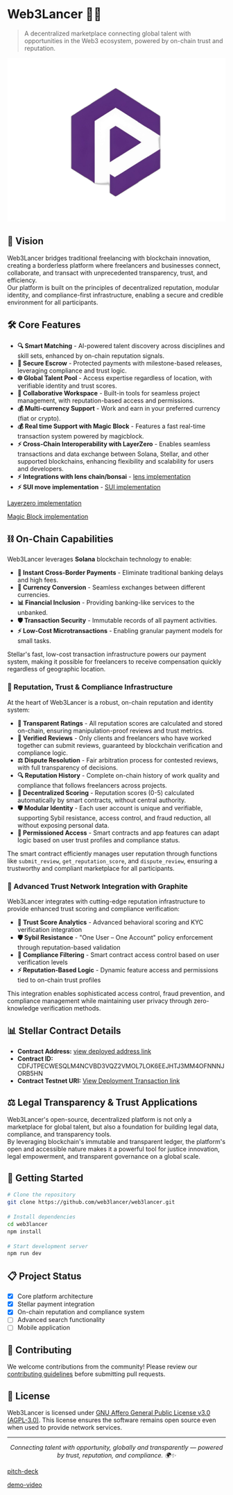 # Web3Lancer 🚀✨

> A decentralized marketplace connecting global talent with opportunities in the Web3 ecosystem, powered by on-chain trust and reputation.

<p align="center">
  <img src="public/logo/web3lancer.jpg" alt="Web3Lancer Logo">
</p>

## 🌟 Vision

Web3Lancer bridges traditional freelancing with blockchain innovation, creating a borderless platform where freelancers and businesses connect, collaborate, and transact with unprecedented transparency, trust, and efficiency.  
Our platform is built on the principles of decentralized reputation, modular identity, and compliance-first infrastructure, enabling a secure and credible environment for all participants.

## 🛠️ Core Features

- **🔍 Smart Matching** - AI-powered talent discovery across disciplines and skill sets, enhanced by on-chain reputation signals.
- **🔐 Secure Escrow** - Protected payments with milestone-based releases, leveraging compliance and trust logic.
- **🌐 Global Talent Pool** - Access expertise regardless of location, with verifiable identity and trust scores.
- **🤝 Collaborative Workspace** - Built-in tools for seamless project management, with reputation-based access and permissions.
- **💰 Multi-currency Support** - Work and earn in your preferred currency (fiat or crypto).
- **💰 Real time Support with Magic Block** - Features a fast real-time transaction system powered by magicblock.
- **⚡ Cross-Chain Interoperability with LayerZero** - Enables seamless transactions and data exchange between Solana, Stellar, and other supported blockchains, enhancing flexibility and scalability for users and developers.
- **⚡ Integrations with lens chain/bonsai** - [lens implementation](https://github.com/web3lancer/lenscontract.git)
- **⚡ SUI move implementation** - [SUI implementation](https://github.com/web3lancer/suicontract.git)

[Layerzero implementation](https://github.com/web3lancer/zeroints)

[Magic Block implementation](https://github.com/web3lancer/lancertransfer)

## ⛓️ On-Chain Capabilities

Web3Lancer leverages **Solana** blockchain technology to enable:

- **💸 Instant Cross-Border Payments** - Eliminate traditional banking delays and high fees.
- **🔄 Currency Conversion** - Seamless exchanges between different currencies.
- **📊 Financial Inclusion** - Providing banking-like services to the unbanked.
- **🛡️ Transaction Security** - Immutable records of all payment activities.
- **⚡ Low-Cost Microtransactions** - Enabling granular payment models for small tasks.

Stellar's fast, low-cost transaction infrastructure powers our payment system, making it possible for freelancers to receive compensation quickly regardless of geographic location.

### 🌟 Reputation, Trust & Compliance Infrastructure

At the heart of Web3Lancer is a robust, on-chain reputation and identity system:

- **💯 Transparent Ratings** - All reputation scores are calculated and stored on-chain, ensuring manipulation-proof reviews and trust metrics.
- **👥 Verified Reviews** - Only clients and freelancers who have worked together can submit reviews, guaranteed by blockchain verification and compliance logic.
- **⚖️ Dispute Resolution** - Fair arbitration process for contested reviews, with full transparency of decisions.
- **🔍 Reputation History** - Complete on-chain history of work quality and compliance that follows freelancers across projects.
- **🧮 Decentralized Scoring** - Reputation scores (0-5) calculated automatically by smart contracts, without central authority.
- **🛡️ Modular Identity** - Each user account is unique and verifiable, supporting Sybil resistance, access control, and fraud reduction, all without exposing personal data.
- **🔗 Permissioned Access** - Smart contracts and app features can adapt logic based on user trust profiles and compliance status.

The smart contract efficiently manages user reputation through functions like `submit_review`, `get_reputation_score`, and `dispute_review`, ensuring a trustworthy and compliant marketplace for all participants.

### 🔗 Advanced Trust Network Integration with Graphite

Web3Lancer integrates with cutting-edge reputation infrastructure to provide enhanced trust scoring and compliance verification:

- **🎯 Trust Score Analytics** - Advanced behavioral scoring and KYC verification integration
- **🛡️ Sybil Resistance** - "One User – One Account" policy enforcement through reputation-based validation
- **🔐 Compliance Filtering** - Smart contract access control based on user verification levels
- **⚡ Reputation-Based Logic** - Dynamic feature access and permissions tied to on-chain trust profiles

This integration enables sophisticated access control, fraud prevention, and compliance management while maintaining user privacy through zero-knowledge verification methods.

## 📊 Stellar Contract Details

- **Contract Address:** [view deployed address link](https://stellar.expert/explorer/testnet/contract/CDFJTPECWESQLM4NCVBD3VQZ2VMOL7LOK6EEJHTJ3MM4OFNNNJORB5HN)
- **Contract ID:** CDFJTPECWESQLM4NCVBD3VQZ2VMOL7LOK6EEJHTJ3MM4OFNNNJORB5HN
- **Contract Testnet URI:** [View Deployment Transaction link](https://stellar.expert/explorer/testnet/tx/3ec143da28658ea3f09b5412b45a00a142ab091106ec82d6e6df8ffa49440ffc)

## ⚖️ Legal Transparency & Trust Applications

Web3Lancer's open-source, decentralized platform is not only a marketplace for global talent, but also a foundation for building legal data, compliance, and transparency tools.  
By leveraging blockchain's immutable and transparent ledger, the platform's open and accessible nature makes it a powerful tool for justice innovation, legal empowerment, and transparent governance on a global scale.

## 🚀 Getting Started

```bash
# Clone the repository
git clone https://github.com/web3lancer/web3lancer.git

# Install dependencies
cd web3lancer
npm install

# Start development server
npm run dev
```

## 📋 Project Status

- [x] Core platform architecture
- [x] Stellar payment integration
- [x] On-chain reputation and compliance system
- [ ] Advanced search functionality
- [ ] Mobile application

## 👥 Contributing

We welcome contributions from the community! Please review our [contributing guidelines](CONTRIBUTING.md) before submitting pull requests.

## 📜 License

Web3Lancer is licensed under [GNU Affero General Public License v3.0 (AGPL-3.0)](LICENSE). This license ensures the software remains open source even when used to provide network services.

---

<p align="center">
  <i>Connecting talent with opportunity, globally and transparently — powered by trust, reputation, and compliance. 🌍✨</i>
</p>

[pitch-deck](https://doc.storydoc.ai/tgKIKu)

[demo-video](https://youtube.com/watch?v=VwpeeR8MMG8)
